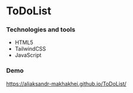 # ToDoList

### Technologies and tools
* HTML5
* TailwindCSS
* JavaScript

### Demo
https://aliaksandr-makhakhei.github.io/ToDoList/

